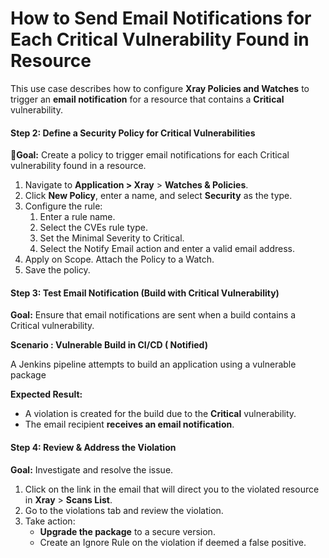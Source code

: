 # How to Send Email Notifications for Each Critical Vulnerability Found in Resource

This use case describes how to configure **Xray Policies and Watches** to trigger an **email notification** for a resource that contains a **Critical** vulnerability.

#### **Step 2: Define a Security Policy for Critical Vulnerabilities**

📌**Goal:** Create a policy to trigger email notifications for each Critical vulnerability found in a resource.

1. Navigate to **Application > Xray** > **Watches & Policies**.
2. Click **New Policy**, enter a name, and select **Security** as the type.
3. Configure the rule:
   1. Enter a rule name.&#x20;
   2. Select the CVEs rule type.&#x20;
   3. Set the Minimal Severity to Critical.&#x20;
   4. Select the Notify Email action and enter a valid email address.&#x20;
4. Apply on Scope. Attach the Policy to a Watch.
5. Save the policy.

#### **Step 3: Test Email Notification (Build with Critical Vulnerability)**

**Goal:** Ensure that email notifications are sent when a build contains a Critical vulnerability.

**Scenario : Vulnerable Build in CI/CD ( Notified)**

A Jenkins pipeline attempts to build an application using a vulnerable package

**Expected Result:**

* A violation is created for the build due to the **Critical** vulnerability.
* The email recipient **receives an email notification**.

#### **Step 4: Review & Address the Violation**

**Goal:** Investigate and resolve the issue.

1. Click on the link in the email that will direct you to the violated resource in **Xray** > **Scans List**. &#x20;
2. Go to the violations tab and review the violation.
3. Take action:
   * **Upgrade the package** to a secure version.
   * Create an Ignore Rule on the violation if deemed a false positive.

